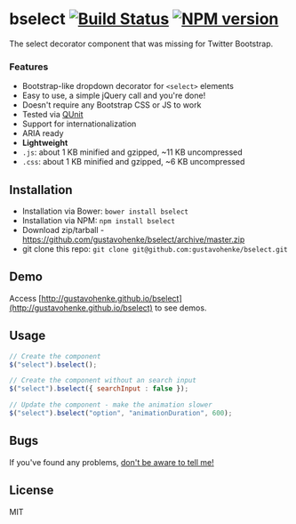 # bselect [![Build Status](https://travis-ci.org/gustavohenke/bselect.png?branch=development)](https://travis-ci.org/gustavohenke/bselect) [![NPM version](https://badge.fury.io/js/bselect.png)](http://badge.fury.io/js/bselect)

The select decorator component that was missing for Twitter Bootstrap.

### Features
* Bootstrap-like dropdown decorator for `<select>` elements
* Easy to use, a simple jQuery call and you're done!
* Doesn't require any Bootstrap CSS or JS to work
* Tested via [QUnit](http://qunitjs.com/)
* Support for internationalization
* ARIA ready
* __Lightweight__
 * `.js`: about 1 KB minified and gzipped, ~11 KB uncompressed
 * `.css`: about 1 KB minified and gzipped, ~6 KB uncompressed

## Installation
* Installation via Bower: `bower install bselect`
* Installation via NPM: `npm install bselect`
* Download zip/tarball - https://github.com/gustavohenke/bselect/archive/master.zip
* git clone this repo: `git clone git@github.com:gustavohenke/bselect.git`

## Demo
Access [http://gustavohenke.github.io/bselect](http://gustavohenke.github.io/bselect) to see demos.

## Usage

```javascript
// Create the component
$("select").bselect();

// Create the component without an search input
$("select").bselect({ searchInput : false });

// Update the component - make the animation slower
$("select").bselect("option", "animationDuration", 600);
```

## Bugs
If you've found any problems, [don't be aware to tell me!](https://github.com/gustavohenke/bselect/issues/new)

## License
MIT
